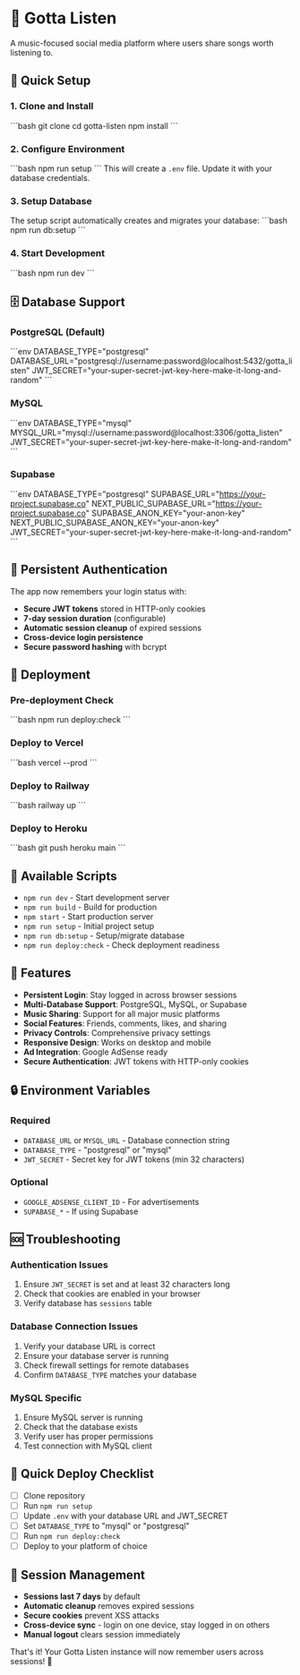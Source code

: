 # 🎵 Gotta Listen

A music-focused social media platform where users share songs worth listening to.

## 🚀 Quick Setup

### 1. Clone and Install
\`\`\`bash
git clone <repository-url>
cd gotta-listen
npm install
\`\`\`

### 2. Configure Environment
\`\`\`bash
npm run setup
\`\`\`
This will create a `.env` file. Update it with your database credentials.

### 3. Setup Database
The setup script automatically creates and migrates your database:
\`\`\`bash
npm run db:setup
\`\`\`

### 4. Start Development
\`\`\`bash
npm run dev
\`\`\`

## 🗄️ Database Support

### PostgreSQL (Default)
\`\`\`env
DATABASE_TYPE="postgresql"
DATABASE_URL="postgresql://username:password@localhost:5432/gotta_listen"
JWT_SECRET="your-super-secret-jwt-key-here-make-it-long-and-random"
\`\`\`

### MySQL
\`\`\`env
DATABASE_TYPE="mysql"
MYSQL_URL="mysql://username:password@localhost:3306/gotta_listen"
JWT_SECRET="your-super-secret-jwt-key-here-make-it-long-and-random"
\`\`\`

### Supabase
\`\`\`env
DATABASE_TYPE="postgresql"
SUPABASE_URL="https://your-project.supabase.co"
NEXT_PUBLIC_SUPABASE_URL="https://your-project.supabase.co"
SUPABASE_ANON_KEY="your-anon-key"
NEXT_PUBLIC_SUPABASE_ANON_KEY="your-anon-key"
JWT_SECRET="your-super-secret-jwt-key-here-make-it-long-and-random"
\`\`\`

## 🔐 Persistent Authentication

The app now remembers your login status with:
- **Secure JWT tokens** stored in HTTP-only cookies
- **7-day session duration** (configurable)
- **Automatic session cleanup** of expired sessions
- **Cross-device login persistence**
- **Secure password hashing** with bcrypt

## 🚀 Deployment

### Pre-deployment Check
\`\`\`bash
npm run deploy:check
\`\`\`

### Deploy to Vercel
\`\`\`bash
vercel --prod
\`\`\`

### Deploy to Railway
\`\`\`bash
railway up
\`\`\`

### Deploy to Heroku
\`\`\`bash
git push heroku main
\`\`\`

## 🔧 Available Scripts

- `npm run dev` - Start development server
- `npm run build` - Build for production
- `npm start` - Start production server
- `npm run setup` - Initial project setup
- `npm run db:setup` - Setup/migrate database
- `npm run deploy:check` - Check deployment readiness

## 🌟 Features

- **Persistent Login**: Stay logged in across browser sessions
- **Multi-Database Support**: PostgreSQL, MySQL, or Supabase
- **Music Sharing**: Support for all major music platforms
- **Social Features**: Friends, comments, likes, and sharing
- **Privacy Controls**: Comprehensive privacy settings
- **Responsive Design**: Works on desktop and mobile
- **Ad Integration**: Google AdSense ready
- **Secure Authentication**: JWT tokens with HTTP-only cookies

## 🔒 Environment Variables

### Required
- `DATABASE_URL` or `MYSQL_URL` - Database connection string
- `DATABASE_TYPE` - "postgresql" or "mysql"
- `JWT_SECRET` - Secret key for JWT tokens (min 32 characters)

### Optional
- `GOOGLE_ADSENSE_CLIENT_ID` - For advertisements
- `SUPABASE_*` - If using Supabase

## 🆘 Troubleshooting

### Authentication Issues
1. Ensure `JWT_SECRET` is set and at least 32 characters long
2. Check that cookies are enabled in your browser
3. Verify database has `sessions` table

### Database Connection Issues
1. Verify your database URL is correct
2. Ensure your database server is running
3. Check firewall settings for remote databases
4. Confirm `DATABASE_TYPE` matches your database

### MySQL Specific
1. Ensure MySQL server is running
2. Check that the database exists
3. Verify user has proper permissions
4. Test connection with MySQL client

## 🎯 Quick Deploy Checklist

- [ ] Clone repository
- [ ] Run `npm run setup`
- [ ] Update `.env` with your database URL and JWT_SECRET
- [ ] Set `DATABASE_TYPE` to "mysql" or "postgresql"
- [ ] Run `npm run deploy:check`
- [ ] Deploy to your platform of choice

## 🔄 Session Management

- **Sessions last 7 days** by default
- **Automatic cleanup** removes expired sessions
- **Secure cookies** prevent XSS attacks
- **Cross-device sync** - login on one device, stay logged in on others
- **Manual logout** clears session immediately

That's it! Your Gotta Listen instance will now remember users across sessions! 🎉
